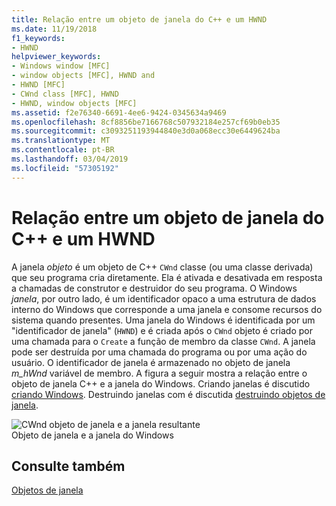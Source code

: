```yaml
---
title: Relação entre um objeto de janela do C++ e um HWND
ms.date: 11/19/2018
f1_keywords:
- HWND
helpviewer_keywords:
- Windows window [MFC]
- window objects [MFC], HWND and
- HWND [MFC]
- CWnd class [MFC], HWND
- HWND, window objects [MFC]
ms.assetid: f2e76340-6691-4ee6-9424-0345634a9469
ms.openlocfilehash: 8cf8856be7166768c507932184e257cf69b0eb35
ms.sourcegitcommit: c3093251193944840e3d0a068ecc30e6449624ba
ms.translationtype: MT
ms.contentlocale: pt-BR
ms.lasthandoff: 03/04/2019
ms.locfileid: "57305192"
---
```

# <a name="relationship-between-a-c-window-object-and-an-hwnd"></a>Relação entre um objeto de janela do C++ e um HWND

A janela *objeto* é um objeto de C++ `CWnd` classe (ou uma classe derivada) que seu programa cria diretamente. Ela é ativada e desativada em resposta a chamadas de construtor e destruidor do seu programa. O Windows *janela*, por outro lado, é um identificador opaco a uma estrutura de dados interno do Windows que corresponde a uma janela e consome recursos do sistema quando presentes. Uma janela do Windows é identificada por um "identificador de janela" (`HWND`) e é criada após o `CWnd` objeto é criado por uma chamada para o `Create` a função de membro da classe `CWnd`. A janela pode ser destruída por uma chamada do programa ou por uma ação do usuário. O identificador de janela é armazenado no objeto de janela *m_hWnd* variável de membro. A figura a seguir mostra a relação entre o objeto de janela C++ e a janela do Windows. Criando janelas é discutido [criando Windows](../mfc/creating-windows.md). Destruindo janelas com é discutida [destruindo objetos de janela](../mfc/destroying-window-objects.md).

![CWnd objeto de janela e a janela resultante](../mfc/media/vc37fj1.gif "CWnd objeto de janela e a janela resultante") <br/>
Objeto de janela e a janela do Windows

## <a name="see-also"></a>Consulte também

[Objetos de janela](../mfc/window-objects.md)
